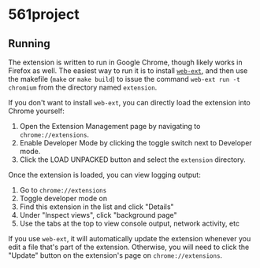 # 561project
## Running
The extension is written to run in Google Chrome, though likely works in Firefox as well.
The easiest way to run it is to install
[`web-ext`]("https://extensionworkshop.com/documentation/develop/getting-started-with-web-ext/"),
and then use the makefile
(`make` or `make build`) to issue the command `web-ext run -t chromium` from the directory named
`extension`.

If you don't want to install `web-ext`, you can directly load the extension into Chrome yourself:
1. Open the Extension Management page by navigating to `chrome://extensions`.
1. Enable Developer Mode by clicking the toggle switch next to Developer mode.
1. Click the LOAD UNPACKED button and select the `extension` directory.

Once the extension is loaded, you can view logging output:
1. Go to `chrome://extensions`
1. Toggle developer mode on
1. Find this extension in the list and click "Details"
1. Under "Inspect views", click "background page"
1. Use the tabs at the top to view console output, network activity, etc

If you use `web-ext`, it will automatically update the extension whenever you edit a file that's
part of the extension. Otherwise, you will need to click the "Update" button on the extension's
page on `chrome://extensions`.
